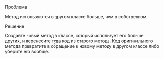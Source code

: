Проблема

Метод используются в другом классе больше, чем в собственном.

Решение

Создайте новый метод в классе, который использует его больше других, и перенесите туда код из старого метода. Код оригинального метода превратите в обращение к новому методу в другом классе либо уберите его вообще.
